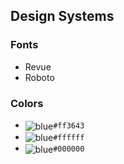 ## Design Systems

### Fonts
- Revue
- Roboto

### Colors
- <img valign='middle' alt='blue' src='https://readme-swatches.vercel.app/ff3643?style=round'/>`#ff3643`
- <img valign='middle' alt='blue' src='https://readme-swatches.vercel.app/ffffff?style=round'/>`#ffffff`
- <img valign='middle' alt='blue' src='https://readme-swatches.vercel.app/000000?style=round'/>`#000000`
